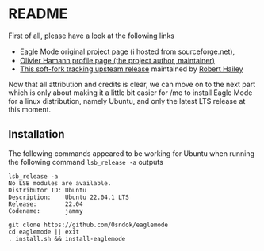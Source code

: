 # README

First of all, please have a look at the following links
 - Eagle Mode original [project page](https://sourceforge.net/projects/eaglemode/) (ℹ hosted from sourceforge.net),
 - [Olivier Hamann profile page (the project author, maintainer)](https://libregamewiki.org/Oliver_Hamann)
 - [This soft-fork tracking upsteam release](https://github.com/Osndok/eaglemode)
   maintained by [Robert Hailey](https://github.com/Osndok)

Now that all attribution and credits is clear,
we can move on to the next part which is only
about making it a little bit easier for /me
to install Eagle Mode for a linux distribution,
namely Ubuntu, and only the latest LTS release at this moment.

## Installation

The following commands appeared to be working
for Ubuntu when running the following command 
`lsb_release -a` outputs

```shell
lsb_release -a
No LSB modules are available.
Distributor ID: Ubuntu
Description:    Ubuntu 22.04.1 LTS
Release:        22.04
Codename:       jammy
```

```shell
git clone https://github.com/Osndok/eaglemode
cd eaglemode || exit
. install.sh && install-eaglemode
```
